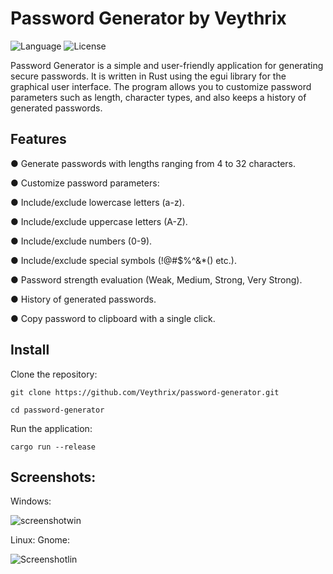 # Password Generator by Veythrix
![Language](https://img.shields.io/badge/License-AGPL-green)
![License](https://img.shields.io/badge/Language-Rust-orange)

Password Generator is a simple and user-friendly application for generating secure passwords. It is written in Rust using the egui library for the graphical user interface. The program allows you to customize password parameters such as length, character types, and also keeps a history of generated passwords.
## Features

 ● Generate passwords with lengths ranging from 4 to 32 characters.

 ●  Customize password parameters:

●  Include/exclude lowercase letters (a-z).

●  Include/exclude uppercase letters (A-Z).

●   Include/exclude numbers (0-9).

●   Include/exclude special symbols (!@#$%^&*() etc.).

● Password strength evaluation (Weak, Medium, Strong, Very Strong).

● History of generated passwords.

●  Copy password to clipboard with a single click.

## Install
Clone the repository:

```git clone https://github.com/Veythrix/password-generator.git```

```cd password-generator```

Run the application:

```cargo run --release```

## Screenshots:
Windows:

![screenshotwin](https://github.com/user-attachments/assets/36b2a306-3e04-4882-8658-13a22990a0e8)

Linux: Gnome:

![Screenshotlin](https://github.com/user-attachments/assets/a73d3006-b4f5-42c7-bd15-b74d56026b90)
